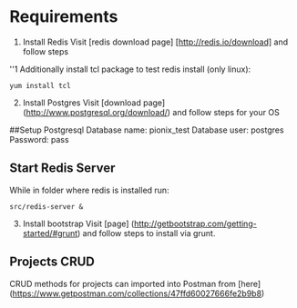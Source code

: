 # Requirements

1. Install Redis
Visit [redis download page] [http://redis.io/download] and follow steps

''1 Additionally install tcl package to test redis install (only linux):
```
yum install tcl
```

2. Install Postgres
Visit [download page] (http://www.postgresql.org/download/) and follow steps for your OS

##Setup Postgresql
Database name: pionix_test
Database user: postgres
Password: pass

## Start Redis Server
While in folder where redis is installed run:
```
src/redis-server &
```

3. Install bootstrap
Visit [page] (http://getbootstrap.com/getting-started/#grunt) and follow steps to install via grunt. 


## Projects CRUD
CRUD methods for projects can imported into Postman from [here] (https://www.getpostman.com/collections/47ffd60027666fe2b9b8)

